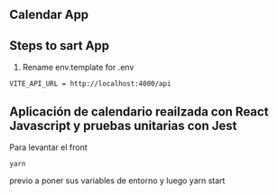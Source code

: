 ## Calendar App 

## Steps to sart App

1. Rename env.template for .env
```
VITE_API_URL = http://localhost:4000/api

```
## Aplicación de calendario reailzada con React Javascript y pruebas unitarias con Jest

Para levantar el front 

```
yarn

```
  previo a poner sus variables de entorno y luego yarn start
